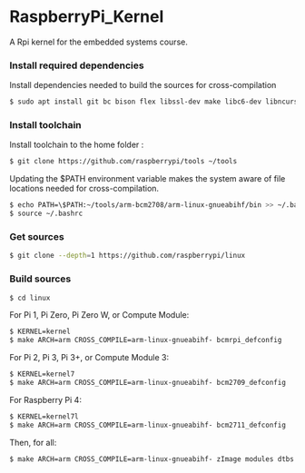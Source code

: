 # RaspberryPi_Kernel
A Rpi kernel for the embedded systems course.

### Install required dependencies
Install dependencies needed to build the sources for cross-compilation
```sh
$ sudo apt install git bc bison flex libssl-dev make libc6-dev libncurses5-dev
```
### Install toolchain
Install toolchain to the home folder :
```sh
$ git clone https://github.com/raspberrypi/tools ~/tools
```

Updating the $PATH environment variable makes the system aware of file locations needed for cross-compilation.
```sh
$ echo PATH=\$PATH:~/tools/arm-bcm2708/arm-linux-gnueabihf/bin >> ~/.bashrc
$ source ~/.bashrc
```

### Get sources
```sh
$ git clone --depth=1 https://github.com/raspberrypi/linux
```

### Build sources
```sh
$ cd linux
```
For Pi 1, Pi Zero, Pi Zero W, or Compute Module:
```sh
$ KERNEL=kernel
$ make ARCH=arm CROSS_COMPILE=arm-linux-gnueabihf- bcmrpi_defconfig
```
For Pi 2, Pi 3, Pi 3+, or Compute Module 3:
```sh
$ KERNEL=kernel7
$ make ARCH=arm CROSS_COMPILE=arm-linux-gnueabihf- bcm2709_defconfig
```
For Raspberry Pi 4:
```sh
$ KERNEL=kernel7l
$ make ARCH=arm CROSS_COMPILE=arm-linux-gnueabihf- bcm2711_defconfig
```
Then, for all:
```sh
$ make ARCH=arm CROSS_COMPILE=arm-linux-gnueabihf- zImage modules dtbs
```
